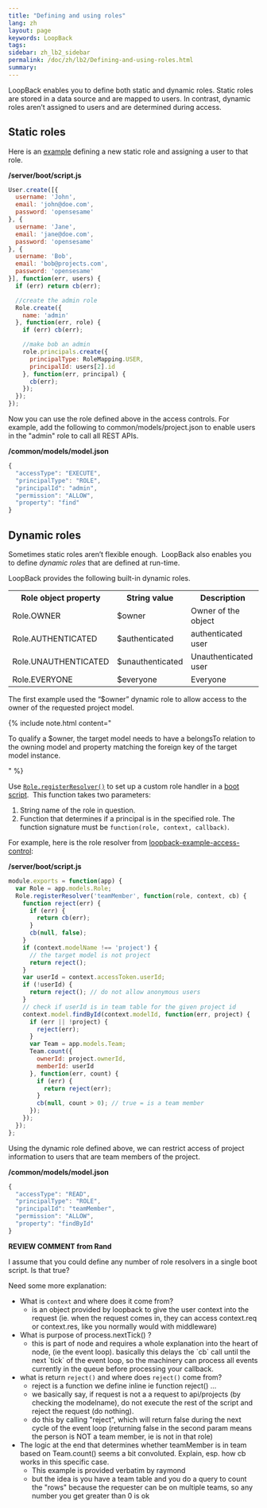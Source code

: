 ```yaml
---
title: "Defining and using roles"
lang: zh
layout: page
keywords: LoopBack
tags:
sidebar: zh_lb2_sidebar
permalink: /doc/zh/lb2/Defining-and-using-roles.html
summary:
---
```


LoopBack enables you to define both static and dynamic roles. Static roles are stored in a data source and are mapped to users. In contrast, dynamic roles aren’t assigned to users and are determined during access.

## Static roles

Here is an [example](https://github.com/strongloop/loopback-example-access-control/blob/master/server/boot/create-model-instances.js) defining a new static role and assigning a user to that role.

**/server/boot/script.js**

```js
User.create([{
  username: 'John',
  email: 'john@doe.com',
  password: 'opensesame'
}, {
  username: 'Jane',
  email: 'jane@doe.com',
  password: 'opensesame'
}, {
  username: 'Bob',
  email: 'bob@projects.com',
  password: 'opensesame'
}], function(err, users) {
  if (err) return cb(err);

  //create the admin role
  Role.create({
    name: 'admin'
  }, function(err, role) {
    if (err) cb(err);

    //make bob an admin
    role.principals.create({
      principalType: RoleMapping.USER,
      principalId: users[2].id
    }, function(err, principal) {
      cb(err);
    });
  });
});
```

Now you can use the role defined above in the access controls. For example, add the following to common/models/project.json to enable users in the "admin" role to call all REST APIs.

**/common/models/model.json**

```js
{
  "accessType": "EXECUTE",
  "principalType": "ROLE",
  "principalId": "admin",
  "permission": "ALLOW",
  "property": "find"
}
```

## Dynamic roles

Sometimes static roles aren’t flexible enough.  LoopBack also enables you to define _dynamic roles_ that are defined at run-time.

LoopBack provides the following built-in dynamic roles.

<table>
  <tbody>
    <tr>
      <th>Role object property</th>
      <th>String value</th>
      <th>Description</th>
    </tr>
    <tr>
      <td>Role.OWNER</td>
      <td>$owner</td>
      <td>Owner of the object</td>
    </tr>
    <tr>
      <td>Role.AUTHENTICATED</td>
      <td>$authenticated</td>
      <td>authenticated user</td>
    </tr>
    <tr>
      <td>Role.UNAUTHENTICATED</td>
      <td>$unauthenticated</td>
      <td>Unauthenticated user</td>
    </tr>
    <tr>
      <td>Role.EVERYONE</td>
      <td>$everyone</td>
      <td>Everyone</td>
    </tr>
  </tbody>
</table>

The first example used the “$owner” dynamic role to allow access to the owner of the requested project model. 

{% include note.html content="

To qualify a $owner, the target model needs to have a belongsTo relation to the owning model and property matching the foreign key of the target model instance. 

" %}

Use [`Role.registerResolver()`](http://apidocs.strongloop.com/loopback/#role-registerresolver) to set up a custom role handler in a [boot script](/doc/{{page.lang}}/lb2/6095038.html).  This function takes two parameters: 

1.  String name of the role in question.
2.  Function that determines if a principal is in the specified role. The function signature must be `function(role, context, callback)`.

For example, here is the role resolver from [loopback-example-access-control](https://github.com/strongloop/loopback-example-access-control/):

**/server/boot/script.js**

```js
module.exports = function(app) {
  var Role = app.models.Role;
  Role.registerResolver('teamMember', function(role, context, cb) {
    function reject(err) {
      if (err) {
        return cb(err);
      }
      cb(null, false);
    }
    if (context.modelName !== 'project') {
      // the target model is not project
      return reject();
    }
    var userId = context.accessToken.userId;
    if (!userId) {
      return reject(); // do not allow anonymous users
    }
    // check if userId is in team table for the given project id
    context.model.findById(context.modelId, function(err, project) {
      if (err || !project) {
        reject(err);
      }
      var Team = app.models.Team;
      Team.count({
        ownerId: project.ownerId,
        memberId: userId
      }, function(err, count) {
        if (err) {
          return reject(err);
        }
        cb(null, count > 0); // true = is a team member
      });
    });
  });
};
```

Using the dynamic role defined above, we can restrict access of project information to users that are team members of the project.

**/common/models/model.json**

```js
{
  "accessType": "READ",
  "principalType": "ROLE",
  "principalId": "teamMember",
  "permission": "ALLOW",
  "property": "findById"
}
```

<div class="sl-hidden"><strong>REVIEW COMMENT from Rand</strong><br>
  <p>I assume that you could define any number of role resolvers in a single boot script. Is that true?</p>
  <p>Need some more explanation:</p>
  <ul>
    <li>What is <code>context</code> and where does it come from?
      <ul>
        <li>is an object provided by loopback to give the user context into the request (ie. when the request comes in, they can access context.req or context.res, like you normally would with middleware)</li>
      </ul>
    </li>
    <li>What is purpose of process.nextTick() ?
      <ul>
        <li>this is part of node and requires a whole explanation into the heart of node, (ie the event loop). basically this delays the `cb` call until the next `tick` of the event loop, so the machinery can process all events currently in the queue before
          processing your callback.</li>
      </ul>
    </li>
    <li>what is return <code>reject()</code> and where does <code>reject()</code> come from?
      <ul>
        <li>reject is a function we define inline ie function reject() ...</li>
        <li>we basically say, if request is not a a request to api/projects (by checking the modelname), do not execute the rest of the script and reject the request (do nothing).</li>
        <li>do this by calling "reject", which will return false during the next cycle of the event loop (returning false in the second param means the person is NOT a team member, ie is not in that role)</li>
      </ul>
    </li>
    <li>The logic at the end that determines whether teamMember is in team based on Team.count() seems a bit convoluted. Explain, esp. how cb works in this specific case.
      <ul>
        <li>This example is provided verbatim by raymond</li>
        <li>but the idea is you have a team table and you do a query to count the "rows" because the requester can be on multiple teams, so any number you get greater than 0 is ok</li>
      </ul>
    </li>
  </ul>
</div>
